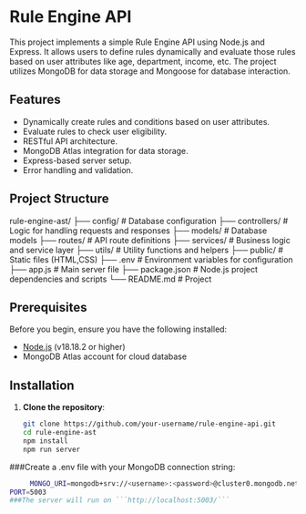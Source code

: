 # Rule Engine API

This project implements a simple Rule Engine API using Node.js and Express. It allows users to define rules dynamically and evaluate those rules based on user attributes like age, department, income, etc. The project utilizes MongoDB for data storage and Mongoose for database interaction.

## Features

- Dynamically create rules and conditions based on user attributes.
- Evaluate rules to check user eligibility.
- RESTful API architecture.
- MongoDB Atlas integration for data storage.
- Express-based server setup.
- Error handling and validation.

## Project Structure

rule-engine-ast/ ├── config/ # Database configuration ├── controllers/ # Logic for handling requests and responses ├── models/ # Database models ├── routes/ # API route definitions ├── services/ # Business logic and service layer ├── utils/ # Utility functions and helpers ├── public/ # Static files (HTML,CSS) ├── .env # Environment variables for configuration ├── app.js # Main server file ├── package.json # Node.js project dependencies and scripts └── README.md # Project


## Prerequisites

Before you begin, ensure you have the following installed:

- [Node.js](https://nodejs.org/) (v18.18.2 or higher)
- MongoDB Atlas account for cloud database

## Installation

1. **Clone the repository**:

   ```bash
   git clone https://github.com/your-username/rule-engine-api.git
   cd rule-engine-ast
   npm install
   npm run server
###Create a .env file with your MongoDB connection string:
```bash
     MONGO_URI=mongodb+srv://<username>:<password>@cluster0.mongodb.net/<dbname>?retryWrites=true&w=majority
PORT=5003
###The server will run on ```http://localhost:5003/```


